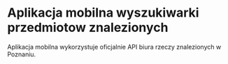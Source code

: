 # Aplikacja mobilna wyszukiwarki przedmiotow znalezionych
Aplikacja mobilna wykorzystuje oficjalnie API biura rzeczy znalezionych w Poznaniu.
